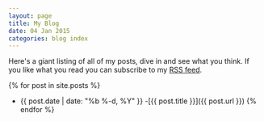 ```yaml
---
layout: page
title: My Blog
date: 04 Jan 2015
categories: blog index
---
```

Here's a giant listing of all of my posts, dive in and see what you think. If you like what you read you can subscribe to my [RSS feed](/feed.xml).

{% for post in site.posts %}
  - <span>{{ post.date | date: "%b %-d, %Y" }} -</span>[{{ post.title }}]({{ post.url }})
{% endfor %}
